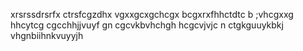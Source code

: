 xrsrssdrsrfx
ctrsfcgzdhx
vgxxgcxgchcgx
bcgxrxfhhctdtc b 
;vhcgxxg hhcytcg
cgcchhjjvuyf gn
cgcvkbvhchgh
 hcgcvjvjc n 
ctgkguuykbkj
vhgnbiihnkvuyyjh

